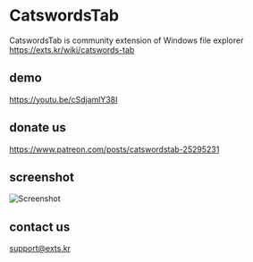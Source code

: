 # CatswordsTab
CatswordsTab is community extension of Windows file explorer  https://exts.kr/wiki/catswords-tab

## demo
https://youtu.be/cSdjamlY38I

## donate us
https://www.patreon.com/posts/catswordstab-25295231

## screenshot
![Screenshot](https://raw.githubusercontent.com/gnh1201/CatswordsTab/master/screenshot190215.png)

## contact us
support@exts.kr
